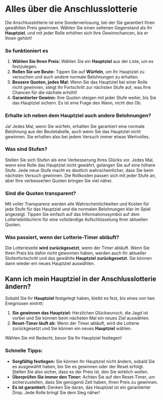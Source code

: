 # Alles über die Anschlusslotterie

Die Anschlusslotterie ist eine Sonderverlosung, bei der Sie garantiert Ihren gewählten Preis gewinnen. Wählen Sie einen seltenen Gegenstand als Ihr **Hauptziel**, und mit jeder Rolle erhöhen sich Ihre Gewinnchancen, bis er Ihnen gehört!

### So funktioniert es

1.  **Wählen Sie Ihren Preis:** Wählen Sie ein **Hauptziel** aus der Liste, um es festzulegen.
2.  **Rollen Sie um Beute:** Tippen Sie auf **Würfeln**, um Ihr Hauptziel zu versuchen und auch andere normale Belohnungen zu erhalten.
3.  **Bessere Quoten, jedes Mal:** Wenn Sie das Hauptziel bei einer Rolle nicht gewinnen, steigt Ihr Fortschritt zur nächsten Stufe auf, was Ihre Chancen für die nächste erhöht!
4.  **Garantierter Gewinn:** Ihre Quoten steigen mit jeder Stufe weiter, bis Sie das Hauptziel sichern. Es ist eine Frage des Wann, nicht des Ob.

### Erhalte ich neben dem Hauptziel auch andere Belohnungen?

Ja! Jedes Mal, wenn Sie würfeln, erhalten Sie garantiert eine normale Belohnung aus der Beutetabelle, auch wenn Sie das Hauptziel nicht gewinnen. Sie erhalten also bei jedem Versuch immer etwas Wertvolles.

### Was sind Stufen?

Stellen Sie sich Stufen als eine Verbesserung Ihres Glücks vor. Jedes Mal, wenn eine Rolle das Hauptziel nicht gewährt, gelangen Sie auf eine höhere Stufe. Jede neue Stufe macht es deutlich wahrscheinlicher, dass Sie beim nächsten Versuch gewinnen. Die Rollkosten passen sich mit jeder Stufe an, aber Ihre verbesserten Quoten bringen Sie viel näher.

### Sind die Quoten transparent?

Mit voller Transparenz werden alle Wahrscheinlichkeiten und Kosten für jede Stufe für das Hauptziel und die normalen Belohnungen klar im Spiel angezeigt. Tippen Sie einfach auf das Informationssymbol auf dem Lotteriebildschirm für eine vollständige Aufschlüsselung Ihrer aktuellen Quoten.

### Was passiert, wenn der Lotterie-Timer abläuft?

Die Lotterieseite **wird zurückgesetzt**, wenn der Timer abläuft. Wenn Sie Ihren Preis bis dahin nicht gewonnen haben, werden auch Ihr aktueller Stufenfortschritt und das gewählte **Hauptziel** **zurückgesetzt**. Sie können dann wieder ein neues Hauptziel auswählen.

## Kann ich mein Hauptziel in der Anschlusslotterie ändern?

Sobald Sie Ihr **Hauptziel** festgelegt haben, bleibt es fest, bis eines von two Ereignissen eintritt:

1.  **Sie gewinnen das Hauptziel:** Herzlichen Glückwunsch, die Jagd ist vorbei und Sie können beim nächsten Mal ein neues Ziel auswählen.
2.  **Reset-Timer läuft ab:** Wenn der Timer abläuft, wird die Lotterie zurückgesetzt und Sie können ein neues **Hauptziel** wählen.

Wählen Sie mit Bedacht, bevor Sie Ihr Hauptziel festlegen!

### Schnelle Tipps:

- **Sorgfältig festlegen:** Sie können Ihr Hauptziel nicht ändern, sobald Sie es ausgewählt haben, bis Sie es gewinnen oder der Reset erfolgt. Stellen Sie also sicher, dass es der Preis ist, den Sie wirklich wollen.
- **Überprüfen Sie immer den Timer:** Achten Sie auf den Reset-Timer, um sicherzustellen, dass Sie genügend Zeit haben, Ihren Preis zu gewinnen.
- **Es ist garantiert:** Denken Sie daran, das Hauptziel ist ein garantierter Drop. Jede Rolle bringt Sie dem Sieg näher! 